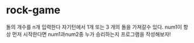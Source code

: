 # rock-game
돌의 개수를 n개 입력한다 자기턴에서 1개 또는 3 개의 돌을 가져갈수 있다. num1이 항상 먼저 시작한다면 num1과num2중 누가 승리하는지 프로그램을 작성해보자!
